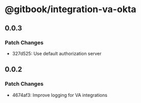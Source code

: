 # @gitbook/integration-va-okta

## 0.0.3

### Patch Changes

-   327d525: Use default authorization server

## 0.0.2

### Patch Changes

-   4674af3: Improve logging for VA integrations
